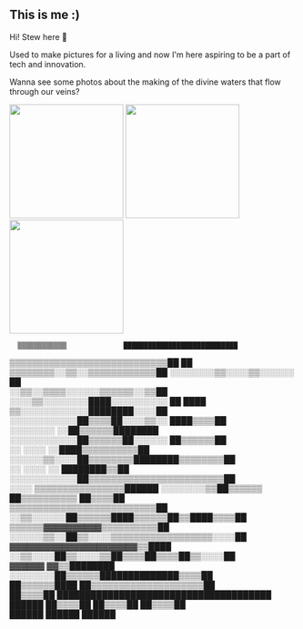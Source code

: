 ## This is me :)

Hi! Stew here 🍲

Used to make pictures for a living and now I'm here aspiring to be a part of tech and innovation.

Wanna see some photos about the making of the divine waters that flow through our veins?



<p float="left">
  <img src="https://scontent-ams4-1.cdninstagram.com/v/t51.2885-15/281903251_539172867668353_438788188180778373_n.jpg?stp=dst-jpg_e35_p640x640_sh0.08&_nc_ht=scontent-ams4-1.cdninstagram.com&_nc_cat=101&_nc_ohc=eVUSfZEwQakAX_VsmrI&edm=ALQROFkBAAAA&ccb=7-5&ig_cache_key=Mjg0MDEyNzEwMjk0ODMwMDAxNg%3D%3D.2-ccb7-5&oh=00_AT9-NDMTbckvbXfviuoAfcTP6ASGXribet32F-MTCFytJA&oe=62FDD8C0&_nc_sid=30a2ef" width="200" />
  <img src="https://scontent-ams2-1.cdninstagram.com/v/t51.2885-15/281413117_3733422966881514_3403641955674713359_n.jpg?stp=dst-jpg_e35_p640x640_sh0.08&_nc_ht=scontent-ams2-1.cdninstagram.com&_nc_cat=106&_nc_ohc=vzjJPWNOJiEAX_dfYuQ&edm=ALQROFkBAAAA&ccb=7-5&ig_cache_key=Mjg0MDEyNjc2MTIzMDA3MjQ5Mg%3D%3D.2-ccb7-5&oh=00_AT-BuEi7jcic9S4p7eqocg8zUnrjoXZMsgpuqmgtfUpn0A&oe=62FCA834&_nc_sid=30a2eg" width="200" /> 
  <img src="https://scontent-ams4-1.cdninstagram.com/v/t51.2885-15/281336089_537424407986055_7184494560776344214_n.jpg?stp=dst-jpg_e35_p640x640_sh0.08&_nc_ht=scontent-ams4-1.cdninstagram.com&_nc_cat=103&_nc_ohc=L3nIfen4Cz8AX9WVjeO&edm=ALQROFkBAAAA&ccb=7-5&ig_cache_key=Mjg0MDEyNjQ3NDAzNzU5ODAwOQ%3D%3D.2-ccb7-5&oh=00_AT8FUxq2lTiyBcY6q7EAc5U3Rm0MPJN17AFQhn1o0NpPcg&oe=62FDF370&_nc_sid=30a2ef" width="200" />
</p>


                                                                            
      ▒▒▒▒▒▒▒▒▒▒▒▒              ████████████████████████████                
  ▒▒▒▒▒▒▒▒▒▒▒▒▒▒▒▒▒▒▒▒▒▒▒▒▒▒▒▒██                            ██              
  ▒▒▒▒▒▒▒▒░░▒▒░░▒▒▒▒▒▒▒▒▒▒▒▒██    ░░░░░░░░▒▒░░░░▒▒░░░░░░      ██            
  ░░▒▒░░▒▒▒▒░░░░░░▒▒▒▒▒▒░░▒▒██  ░░░░▒▒░░░░░░░░████░░░░░░░░░░  ██  ████      
  ▒▒░░░░░░░░░░░░████████░░░░██  ░░░░░░░░░░░░██▒▒▒▒██░░░░▒▒░░  ████▒▒▒▒██    
  ░░░░░░░░  ░░██▒▒▒▒▒▒████████  ░░░░░░░░░░░░██▒▒▒▒▒▒██░░░░░░  ██▒▒▒▒▒▒██    
  ░░  ░░░░  ░░████▒▒▒▒▒▒▒▒▒▒██  ░░░░░░▒▒░░░░██▒▒▒▒▒▒▒▒████████▒▒▒▒▒▒▒▒██    
  ░░    ░░░░  ░░  ████████▒▒██  ░░░░░░░░░░░░██▒▒▒▒▒▒▒▒▒▒▒▒▒▒▒▒▒▒▒▒▒▒▒▒██    
  ░░░░  ▒▒▒▒▒▒▒▒▒▒▒▒▒▒▒▒██████  ░░░░░░░░▒▒██▒▒▒▒▒▒  ██▒▒▒▒▒▒▒▒▒▒  ██▒▒▒▒██  
  ▒▒▒▒▒▒▒▒▒▒▒▒▒▒▒▒▒▒▒▒▒▒▒▒▒▒██  ░░▒▒░░░░░░██▒▒▒▒▒▒████▒▒▒▒▒▒██▒▒████▒▒▒▒██  
  ▒▒▒▒▒▒▓▓▓▓▓▓▓▓▓▓▒▒▒▒▒▒▒▒▒▒██  ░░░░░░▒▒░░██▒▒░░░░▒▒▒▒▒▒▒▒▒▒▒▒▒▒▒▒▒▒░░░░██  
  ▓▓▓▓▓▓▓▓▓▓▓▓▓▓▓▓▓▓▓▓▓▓▒▒████    ░░▒▒░░░░██▒▒░░░░▒▒██▒▒▒▒██▒▒▒▒██▒▒░░░░██  
  ▓▓▓▓▓▓          ▓▓▒▒████████      ░░░░░░░░██▒▒▒▒▒▒██████████████▒▒▒▒██    
                    ██▒▒▒▒▒▒████              ██▒▒▒▒▒▒▒▒▒▒▒▒▒▒▒▒▒▒▒▒██      
                    ██▒▒▒▒██  ██████████████████████████████████████        
                    ██████      ██▒▒▒▒██      ██▒▒▒▒██  ██▒▒▒▒██            
                                  ██████        ██████    ██████            
                                                                            

<!---
histeward/histeward is a ✨ special ✨ repository because its `README.md` (this file) appears on your GitHub profile.
You can click the Preview link to take a look at your changes.
--->
